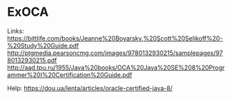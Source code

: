 # ExOCA

Links:
https://bittlife.com/books/Jeanne%20Boyarsky,%20Scott%20Selikoff%20-%20Study%20Guide.pdf
http://ptgmedia.pearsoncmg.com/images/9780132930215/samplepages/9780132930215.pdf
http://aad.tpu.ru/1955/Java%20books/OCA%20Java%20SE%208%20Programmer%20I%20Certification%20Guide.pdf

Help:
https://dou.ua/lenta/articles/oracle-certified-java-8/
